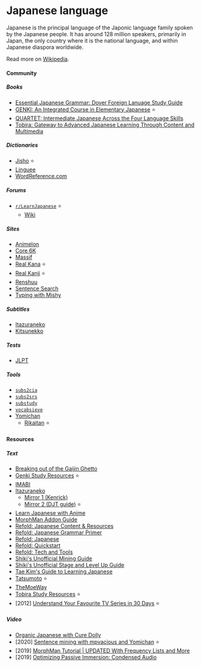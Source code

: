 # Japanese language

Japanese is the principal language of the Japonic language family spoken by the Japanese people. It has around 128 million speakers, primarily in Japan, the only country where it is the national language, and within Japanese diaspora worldwide.

Read more on [Wikipedia](https://en.wikipedia.org/wiki/Japanese_language).

#### Community

##### Books
- [Essential Japanese Grammar: Dover Foreign Lanuage Study Guide](https://bookbrainz.org/work/01bbe974-f9ad-4e99-a6aa-79f24fe52977)
- [GENKI: An Integrated Course in Elementary Japanese](https://genki3.japantimes.co.jp/en) ⭐
- [QUARTET: Intermediate Japanese Across the Four Language Skills](https://bookclub.japantimes.co.jp/en/book/b456886.html)
- [Tobira: Gateway to Advanced Japanese Learning Through Content and Multimedia](https://bookbrainz.org/work/3c4615af-200b-42e9-a67b-b814427096e6)

##### Dictionaries
- [Jisho](https://jisho.org) ⭐
- [Linguee](https://www.linguee.com/japanese-english)
- [WordReference.com](https://www.wordreference.com/jaen)

##### Forums
- [`r/LearnJapanese`](https://www.reddit.com/r/LearnJapanese) ⭐
    - [Wiki](https://www.reddit.com/r/LearnJapanese/wiki/index)

##### Sites
- [Animelon](https://animelon.com)
- [Core 6K](https://core6000.neocities.org)
- [Massif](https://massif.la/ja)
- [Real Kana](https://realkana.com) ⭐
- [Real Kanji](https://realkanji.com) ⭐
- [Renshuu](https://www.renshuu.org)
- [Sentence Search](https://sentencesearch.neocities.org)
- [Typing with Mishy](https://sethclydesdale.github.io)

##### Subtitles
- [Itazuraneko](https://djtguide.github.io/library/sub.html)
- [Kitsunekko](https://kitsunekko.net/dirlist.php?dir=subtitles%2Fjapanese%2F)

##### Tests
- [JLPT](https://www.jlpt.jp/e)

##### Tools
- [`subs2cia`](https://github.com/dxing97/subs2cia)
- [`subs2srs`](https://sourceforge.net/projects/subs2srs)
- [`substudy`](http://www.randomhacks.net/substudy)
- [`vocabsieve`](https://github.com/FreeLanguageTools/vocabsieve)
- [Yomichan](https://foosoft.net/projects/yomichan)
    - [Rikaitan](https://github.com/Ajatt-Tools/rikaitan) ⭐

#### Resources

##### Text
- [Breaking out of the Gaijin Ghetto](https://docs.google.com/document/d/1LH82FjsCqCgp6-TFqUcS_EB15V7sx7O1VCjREp6Lexw)
- [Genki Study Resources](https://sethclydesdale.github.io/genki-study-resources/lessons-3rd) ⭐
- [IMABI](https://imabi.org)
- [Itazuraneko](https://itazuranekoyomi.neocities.org)
    - [Mirror 1 (Kenrick)](https://kenrick95.github.io/itazuraneko)
    - [Mirror 2 (DJT guide)](https://djtguide.github.io/learn/guide.html) ⭐
- [Learn Japanese with Anime](https://learnjapaneseanime.com)
- [MorphMan Addon Guide](https://web.archive.org/web/20201220134610/https://massimmersionapproach.com/table-of-contents/anki/morphman)
- [Refold: Japanese Content & Resources](https://refold.link/Japanese_resources)
- [Refold: Japanese Grammar Primer](https://refold.link/JP_Grammar)
- [Refold: Japanese](https://refold.link/Japanese)
- [Refold: Quickstart](https://refold.la/quickstart?targetLanguage=jpn)
- [Refold: Tech and Tools](https://refold.link/Tech_and_Tools)
- [Shiki's Unofficial Mining Guide](https://docs.google.com/document/d/e/2PACX-1vQuEAoZFoJbULZzCJ3_tW7ayT_DcQl9eDlrXMnuPGTwDk62r5fQrXak3ayxBsEgkL85_Z-YY5W4yUom/pub)
- [Shiki's Unofficial Stage and Level Up Guide](https://docs.google.com/document/d/e/2PACX-1vTs8Ue6RRnOrVllDTXhPOJY_WVmGQbXKy4hlOe2e0rxTTldT3EooaeCgljKqLZapyDeAswnkrnpOp1O/pub)
- [Tae Kim's Guide to Learning Japanese](https://guidetojapanese.org)
- [Tatsumoto](https://tatsumoto.neocities.org) ⭐
- [TheMoeWay](https://learnjapanese.moe)
- [Tobira Study Resources](https://sethclydesdale.github.io/tobira-study-resources) ⭐
- [2012] [Understand Your Favourite TV Series in 30 Days](https://learnlangs.com/understand-your-favourite-tv-series-in-30-days) ⭐

##### Video
- [Organic Japanese with Cure Dolly](https://www.youtube.com/@organicjapanesewithcuredol49)
- [2020] [Sentence mining with mpvacious and Yomichan](https://www.youtube.com/watch?v=vU85ramvyo4) ⭐
- [2019] [MorphMan Tutorial | UPDATED With Frequency Lists and More](https://www.youtube.com/watch?v=h2xYKx76-9s)
- [2019] [Optimizing Passive Immersion: Condensed Audio](https://www.youtube.com/watch?v=QOLTeO-uCYU)
